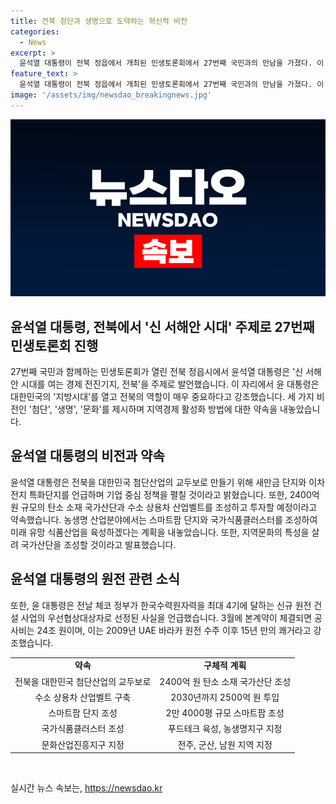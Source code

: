 ```yaml
---
title: 전북 첨단과 생명으로 도약하는 혁신적 비전
categories:
  - News
excerpt: >
  윤석열 대통령이 전북 정읍에서 개최된 민생토론회에서 27번째 국민과의 만남을 가졌다. 이 자리에서 대통령은 전북이 대한민국의 첨단산업 교두보로 발전할 것이라고 강조했고, 새로운 비전을 제시했다. 또한, 전북의 농생명 산업과 문화 분야에 대한 약속도 했다. 뿐만 아니라, 한국수력원자력이 체코와의 신규 원전 건설 사업에서 우선협상대상자로 선정된 결과에 대해서도 언급했다.
feature_text: >
  윤석열 대통령이 전북 정읍에서 개최된 민생토론회에서 27번째 국민과의 만남을 가졌다. 이 자리에서 대통령은 전북이 대한민국의 첨단산업 교두보로 발전할 것이라고 강조했고, 새로운 비전을 제시했다. 또한, 전북의 농생명 산업과 문화 분야에 대한 약속도 했다. 뿐만 아니라, 한국수력원자력이 체코와의 신규 원전 건설 사업에서 우선협상대상자로 선정된 결과에 대해서도 언급했다.
image: '/assets/img/newsdao_breakingnews.jpg'
---
```


<p><img src="/assets/img/newsdao_breakingnews.jpg" alt="implanttips 속보" /></p>

<h2 data-ke-size="size26">윤석열 대통령, 전북에서 '신 서해안 시대' 주제로 27번째 민생토론회 진행</h2>

<p data-ke-size="size16">27번째 국민과 함께하는 민생토론회가 열린 전북 정읍시에서 윤석열 대통령은 '신 서해안 시대를 여는 경제 전진기지, 전북'을 주제로 발언했습니다. 이 자리에서 윤 대통령은 대한민국의 '지방시대'를 열고 전북의 역할이 매우 중요하다고 강조했습니다. 세 가지 비전인 '첨단', '생명', '문화'를 제시하며 지역경제 활성화 방법에 대한 약속을 내놓았습니다.<p>

<h2 data-ke-size="size24">윤석열 대통령의 비전과 약속</h2>
<p data-ke-size="size16">윤석열 대통령은 전북을 대한민국 첨단산업의 교두보로 만들기 위해 새만금 단지와 이차전지 특화단지를 언급하며 기업 중심 정책을 펼칠 것이라고 밝혔습니다. 또한, 2400억 원 규모의 탄소 소재 국가산단과 수소 상용차 산업벨트를 조성하고 투자할 예정이라고 약속했습니다. 농생명 산업분야에서는 스마트팜 단지와 국가식품클러스터를 조성하여 미래 유망 식품산업을 육성하겠다는 계획을 내놓았습니다. 또한, 지역문화의 특성을 살려 국가산단을 조성할 것이라고 발표했습니다.<p>

<h2 data-ke-size="size24">윤석열 대통령의 원전 관련 소식</h2>
<p data-ke-size="size16">또한, 윤 대통령은 전날 체코 정부가 한국수력원자력을 최대 4기에 달하는 신규 원전 건설 사업의 우선협상대상자로 선정된 사실을 언급했습니다. 3월에 본계약이 체결되면 공사비는 24조 원이며, 이는 2009년 UAE 바라카 원전 수주 이후 15년 만의 쾌거라고 강조했습니다.<p>

<table>
  <tr>
    <td style="text-align: center; height: 17px;"><b>약속</b></td>
    <td style="text-align: center; height: 17px;"><b>구체적 계획</b></td>
  </tr>
  <tr>
    <td style="text-align: center; height: 17px;">전북을 대한민국 첨단산업의 교두보로</td>
    <td style="text-align: center; height: 17px;">2400억 원 탄소 소재 국가산단 조성</td>
  </tr>
  <tr>
    <td style="text-align: center; height: 17px;">수소 상용차 산업벨트 구축</td>
    <td style="text-align: center; height: 17px;">2030년까지 2500억 원 투입</td>
  </tr>
  <tr>
    <td style="text-align: center; height: 17px;">스마트팜 단지 조성</td>
    <td style="text-align: center; height: 17px;">2만 4000평 규모 스마트팜 조성</td>
  </tr>
  <tr>
    <td style="text-align: center; height: 17px;">국가식품클러스터 조성</td>
    <td style="text-align: center; height: 17px;">푸드테크 육성, 농생명지구 지정</td>
  </tr>
  <tr>
    <td style="text-align: center; height: 17px;">문화산업진흥지구 지정</td>
    <td style="text-align: center; height: 17px;">전주, 군산, 남원 지역 지정</td>
  </tr>
</table>
<p data-ke-size="size16">&nbsp;</p>
실시간 뉴스 속보는, <a href="https://newsdao.kr" rel="dofollow">https://newsdao.kr</a>



